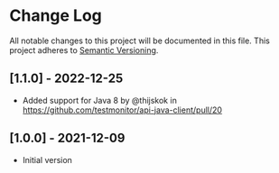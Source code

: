   # Change Log
All notable changes to this project will be documented in this file.
This project adheres to [Semantic Versioning](http://semver.org/).

## [1.1.0] - 2022-12-25

* Added support for Java 8 by @thijskok in https://github.com/testmonitor/api-java-client/pull/20

## [1.0.0] - 2021-12-09

* Initial version
